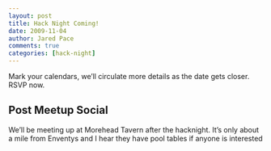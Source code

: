```yaml
---
layout: post
title: Hack Night Coming!
date: 2009-11-04
author: Jared Pace
comments: true
categories: [hack-night]
---
```


Mark your calendars, we’ll circulate more details as the date gets closer. RSVP now.

## Post Meetup Social

We’ll be meeting up at Morehead Tavern after the hacknight. It’s only about a mile from Enventys and I hear they have pool tables if anyone is interested
